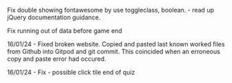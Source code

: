 Fix double showing fontawesome by use toggleclass, boolean. - read up jQuery documentation guidance.

Fix running out of data before game end


16/01/24 - Fixed broken website. Copied and pasted last known worked files from Github into Gitpod and git commit. This coincided when an erroneous copy and paste error had occured.

16/01/24 - Fix - possible click tile end of quiz